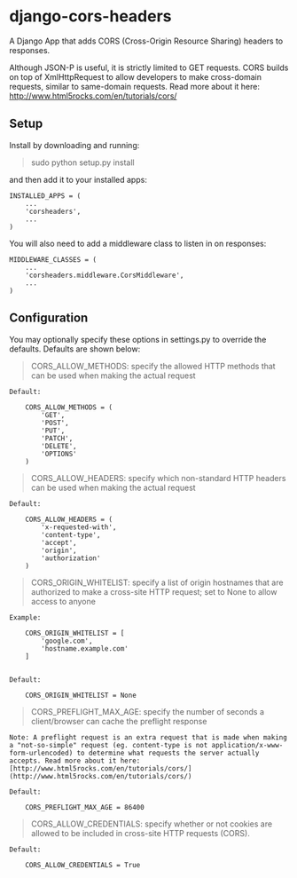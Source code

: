 django-cors-headers
==================

A Django App that adds CORS (Cross-Origin Resource Sharing) headers to responses. 

Although JSON-P is useful, it is strictly limited to GET requests. CORS builds on top of XmlHttpRequest to allow developers to make cross-domain requests, similar to same-domain requests. Read more about it here: [http://www.html5rocks.com/en/tutorials/cors/ ](http://www.html5rocks.com/en/tutorials/cors/)


## Setup ##
Install by downloading and running:

>	sudo python setup.py install

and then add it to your installed apps:

	INSTALLED_APPS = (
        ...
        'corsheaders',
        ...
    )

You will also need to add a middleware class to listen in on responses:

	MIDDLEWARE_CLASSES = (
        ...
        'corsheaders.middleware.CorsMiddleware',
        ...
    )

## Configuration ##

You may optionally specify these options in settings.py to override the defaults. Defaults are shown below:


>CORS\_ALLOW\_METHODS: specify the allowed HTTP methods that can be used when making the actual request 

	Default:

		CORS_ALLOW_METHODS = (
 	   		'GET',
   	   		'POST',
       		'PUT',
       		'PATCH',
       		'DELETE',
       		'OPTIONS'
   		)

>CORS\_ALLOW\_HEADERS: specify which non-standard HTTP headers can be used when making the actual request

	Default:

		CORS_ALLOW_HEADERS = (
   			'x-requested-with',
    		'content-type',
    		'accept',
    		'origin',
    		'authorization'
		)

>CORS\_ORIGIN\_WHITELIST: specify a list of origin hostnames that are authorized to make a cross-site HTTP request; set to None to allow access to anyone

	Example:

		CORS_ORIGIN_WHITELIST = [
			'google.com',
			'hostname.example.com'
		]


	Default:

		CORS_ORIGIN_WHITELIST = None


>CORS\_PREFLIGHT\_MAX\_AGE: specify the number of seconds a client/browser can cache the preflight response

	Note: A preflight request is an extra request that is made when making a "not-so-simple" request (eg. content-type is not application/x-www-form-urlencoded) to determine what requests the server actually accepts. Read more about it here: [http://www.html5rocks.com/en/tutorials/cors/](http://www.html5rocks.com/en/tutorials/cors/)

	Default:

		CORS_PREFLIGHT_MAX_AGE = 86400

>CORS\_ALLOW\_CREDENTIALS: specify whether or not cookies are allowed to be included in cross-site HTTP requests (CORS).

	Default:

		CORS_ALLOW_CREDENTIALS = True